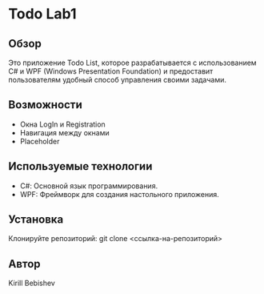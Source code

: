 # Todo Lab1
## Обзор
Это приложение Todo List, которое разрабатывается с использованием C# и WPF (Windows Presentation Foundation) и предоставит пользователям удобный способ управления своими задачами.
## Возможности
- Окна LogIn и Registration
- Навигация между окнами
- Placeholder
## Используемые технологии
- C#: Основной язык программирования.
- WPF: Фреймворк для создания настольного приложения.
## Установка
Клонируйте репозиторий: git clone <ссылка-на-репозиторий>
## Автор
Kirill Bebishev
